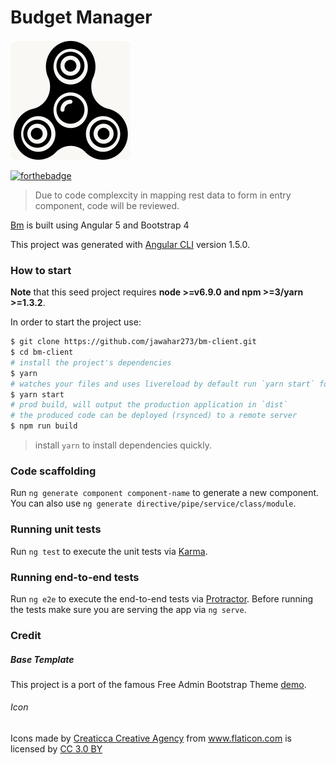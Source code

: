 
# Budget Manager 

![BM icon](readMeIcons.png "Icons")

[![forthebadge](https://forthebadge.com/images/badges/60-percent-of-the-time-works-every-time.svg)](https://forthebadge.com)

> Due to code complexcity in mapping rest data to form in entry component, code will 
be reviewed.

[Bm](https://jawahar273.github.io/bm-client/) is built using Angular 5 and Bootstrap 4


This project was generated with [Angular CLI](https://github.com/angular/angular-cli) version 1.5.0.


### How to start
**Note** that this seed project requires  **node >=v6.9.0 and npm >=3/yarn >=1.3.2**.

In order to start the project use:
```bash
$ git clone https://github.com/jawahar273/bm-client.git
$ cd bm-client
# install the project's dependencies
$ yarn
# watches your files and uses livereload by default run `yarn start` for a dev server. Navigate to `http://localhost:4200/`. The app will automatically reload if you change any of the source files.
$ yarn start
# prod build, will output the production application in `dist`
# the produced code can be deployed (rsynced) to a remote server
$ npm run build
```

> install `yarn` to install dependencies quickly.

### Code scaffolding

Run `ng generate component component-name` to generate a new component. You can also use `ng generate directive/pipe/service/class/module`.

### Running unit tests

Run `ng test` to execute the unit tests via [Karma](https://karma-runner.github.io).

### Running end-to-end tests

Run `ng e2e` to execute the end-to-end tests via [Protractor](http://www.protractortest.org/).
Before running the tests make sure you are serving the app via `ng serve`.

### Credit

##### Base Template
This project is a port of the famous Free Admin Bootstrap Theme [demo](http://rawgit.com/start-angular/SB-Admin-BS4-Angular-5/master/dist/).

###### Icon

<div>Icons made by <a href="https://www.flaticon.com/authors/creaticca-creative-agency" title="Creaticca Creative Agency">Creaticca Creative Agency</a> from <a href="https://www.flaticon.com/" title="Flaticon">www.flaticon.com</a> is licensed by <a href="http://creativecommons.org/licenses/by/3.0/" title="Creative Commons BY 3.0" target="_blank">CC 3.0 BY</a></div>
